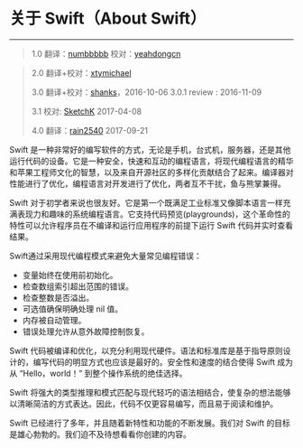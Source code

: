 # 关于 Swift（About Swift）
-----------------

> 1.0
> 翻译：[numbbbbb](https://github.com/numbbbbb)
> 校对：[yeahdongcn](https://github.com/yeahdongcn)

> 2.0
> 翻译+校对：[xtymichael](https://github.com/xtymichael)
> 
> 3.0 翻译+校对：[shanks](http://codebuild.me)，2016-10-06
> 3.0.1 review : 2016-11-09
> 
> 3.1 校对: [SketchK](https://github.com/SketchK) 2017-04-08
> 
> 4.0
> 翻译：[rain2540](https://github.com/rain2540) 2017-09-21
> 

Swift 是一种非常好的编写软件的方式，无论是手机，台式机，服务器，还是其他运行代码的设备。它是一种安全，快速和互动的编程语言，将现代编程语言的精华和苹果工程师文化的智慧，以及来自开源社区的多样化贡献结合了起来。编译器对性能进行了优化，编程语言对开发进行了优化，两者互不干扰，鱼与熊掌兼得。

Swift 对于初学者来说也很友好。它是第一个既满足工业标准又像脚本语言一样充满表现力和趣味的系统编程语言。它支持代码预览(playgrounds)，这个革命性的特性可以允许程序员在不编译和运行应用程序的前提下运行 Swift 代码并实时查看结果。

Swift通过采用现代编程模式来避免大量常见编程错误：

* 变量始终在使用前初始化。
* 检查数组索引超出范围的错误。
* 检查整数是否溢出。
* 可选值确保明确处理 nil 值。
* 内存被自动管理。
* 错误处理允许从意外故障控制恢复。

Swift 代码被编译和优化，以充分利用现代硬件。语法和标准库是基于指导原则设计的，编写代码的明显方式也应该是最好的。安全性和速度的结合使得 Swift 成为从 “Hello，world！” 到整个操作系统的绝佳选择。

Swift 将强大的类型推理和模式匹配与现代轻巧的语法相结合，使复杂的想法能够以清晰简洁的方式表达。因此，代码不仅更容易编写，而且易于阅读和维护。

Swift 已经进行了多年，并且随着新特性和功能的不断发展。我们对 Swift 的目标是雄心勃勃的。我们迫不及待想看看你创建的内容。
